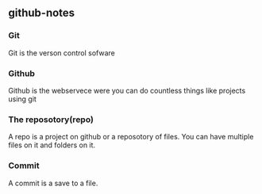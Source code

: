 ## github-notes 


### Git


 Git is the verson control sofware

 ### Github

 Github is the webservece were you can do countless things like projects using git


 ### The reposotory(repo)

 A repo is a project on github or a reposotory of files. You can have multiple files on it and folders on it.

 ### Commit


 A commit is a save to a file. 
